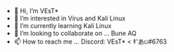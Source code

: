 - 👋 Hi, I’m VEsT*
- 👀 I’m interested in Virus and Kali Linux 
- 🌱 I’m currently learning Kali Linux
- 💞️ I’m looking to collaborate on ... Bune AQ
- 📫 How to reach me ... Discord: VEsT* < ‡'あઇ#6763

<!---
disbotdevel/disbotdevel is a ✨ special ✨ repository because its `README.md` (this file) appears on your GitHub profile.
You can click the Preview link to take a look at your changes.
--->
